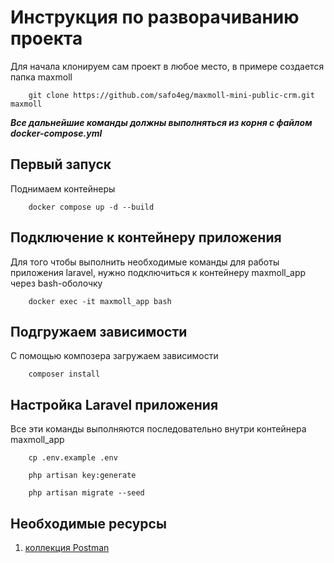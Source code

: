# Инструкция по разворачиванию проекта

Для начала клонируем сам проект в любое место, в примере создается папка maxmoll

```
    git clone https://github.com/safo4eg/maxmoll-mini-public-crm.git maxmoll
```

***Все дальнейшие команды должны выполняться из корня с файлом docker-compose.yml***

## Первый запуск

Поднимаем контейнеры

```
    docker compose up -d --build
```

## Подключение к контейнеру приложения

Для того чтобы выполнить необходимые команды для работы приложения laravel, нужно подключиться
к контейнеру maxmoll_app через bash-оболочку

```
    docker exec -it maxmoll_app bash
```

## Подгружаем зависимости

С помощью композера загружаем зависимости

```
    composer install
```


## Настройка Laravel приложения

Все эти команды выполняются последовательно внутри контейнера maxmoll_app

```
    cp .env.example .env
```

```
    php artisan key:generate
```

```
    php artisan migrate --seed
```

## Необходимые ресурсы

1. [коллекция Postman](https://galactic-capsule-549603.postman.co/workspace/My-Workspace~97400a92-93e0-4cc5-8b4b-a57010cf5c13/collection/35026712-aca21b06-6e1d-4e49-b099-c54bad838d05?action=share&creator=35026712&active-environment=35026712-4e703a65-f226-4693-8b45-c1e6b855e7dd)